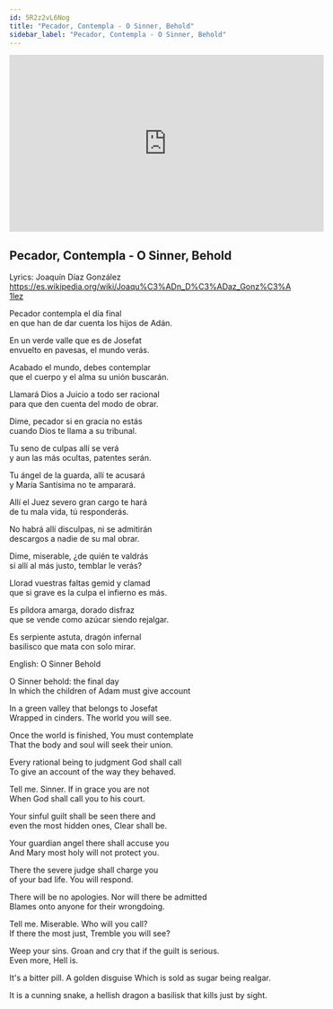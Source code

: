```yaml
---
id: 5R2z2vL6Nog
title: "Pecador, Contempla - O Sinner, Behold"
sidebar_label: "Pecador, Contempla - O Sinner, Behold"
---
```


<div class="video-float-container">
  <iframe
    width="560"
    height="315"
    src="https://www.youtube.com/embed/5R2z2vL6Nog"
    title="YouTube video player"
    frameborder="0"
    allow="accelerometer; autoplay; clipboard-write; encrypted-media; gyroscope; picture-in-picture; web-share"
    referrerpolicy="strict-origin-when-cross-origin"
    allowfullscreen
  ></iframe>
</div>

## Pecador, Contempla - O Sinner, Behold

Lyrics: Joaquín Díaz González  
https://es.wikipedia.org/wiki/Joaqu%C3%ADn_D%C3%ADaz_Gonz%C3%A1lez

Pecador contempla el día final  
en que han de dar cuenta los hijos de Adán.

En un verde valle que es de Josefat  
envuelto en pavesas, el mundo verás.

Acabado el mundo, debes contemplar  
que el cuerpo y el alma su unión buscarán.

Llamará Dios a Juicio a todo ser racional  
para que den cuenta del modo de obrar.

Dime, pecador si en gracia no estás  
cuando Dios te llama a su tribunal.

Tu seno de culpas allí se verá  
y aun las más ocultas, patentes serán.

Tu ángel de la guarda, allí te acusará  
y María Santísima no te amparará.

Allí el Juez severo gran cargo te hará  
de tu mala vida, tú responderás.

No habrá allí disculpas, ni se admitirán  
descargos a nadie de su mal obrar.

Dime, miserable, ¿de quién te valdrás  
si allí al más justo, temblar le verás?

Llorad vuestras faltas gemid y clamad  
que si grave es la culpa el infierno es más.

Es píldora amarga, dorado disfraz  
que se vende como azúcar siendo rejalgar.

Es serpiente astuta, dragón infernal  
basilisco que mata con solo mirar.

English: O Sinner Behold

O Sinner behold: the final day  
In which the children of Adam must give account  
   
In a green valley that belongs to Josefat  
Wrapped in cinders. The world you will see.  
   
Once the world is finished, You must contemplate  
That the body and soul will seek their union.  
   
Every rational being to judgment God shall call   
To give an account of the way they behaved.  
   
Tell me. Sinner. If in grace you are not  
When God shall call you to his court.  
   
Your sinful guilt shall be seen there and   
even the most hidden ones, Clear shall be.  
   
Your guardian angel there shall accuse you  
And Mary most holy will not protect you.  
   
There the severe judge shall charge you  
of your bad life. You will respond.  
   
There will be no apologies. Nor will there be admitted  
Blames onto anyone for their wrongdoing.  
   
Tell me. Miserable. Who will you call?  
If there the most just, Tremble you will see?  
   
Weep your sins. Groan and cry that if the guilt is serious.   
Even more, Hell is.  
   
It's a bitter pill. A golden disguise Which is sold as sugar being realgar.  
   
It is a cunning snake, a hellish dragon a basilisk that kills just by sight.
